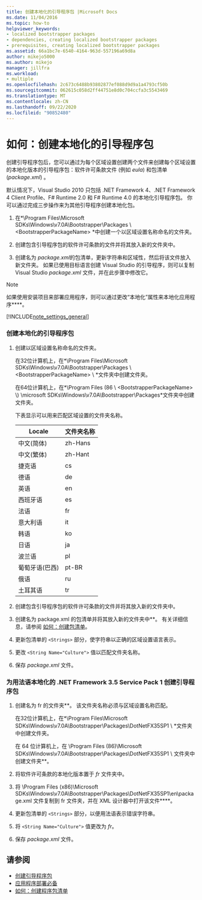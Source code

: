 ```yaml
---
title: 创建本地化的引导程序包 |Microsoft Docs
ms.date: 11/04/2016
ms.topic: how-to
helpviewer_keywords:
- localized bootstrapper packages
- dependencies, creating localized bootstrapper packages
- prerequisites, creating localized bootstrapper packages
ms.assetid: 66a1bc7e-6540-4164-963d-557196a69d8a
author: mikejo5000
ms.author: mikejo
manager: jillfra
ms.workload:
- multiple
ms.openlocfilehash: 2c673c6488b93802877ef088d9d9a1a4793cf50b
ms.sourcegitcommit: 062615c058d2ff44751e8d0c704ccfa3c5543469
ms.translationtype: MT
ms.contentlocale: zh-CN
ms.lasthandoff: 09/22/2020
ms.locfileid: "90852480"
---
```

# <a name="how-to-create-a-localized-bootstrapper-package"></a>如何：创建本地化的引导程序包
创建引导程序包后，您可以通过为每个区域设置创建两个文件来创建每个区域设置的本地化版本的引导程序包：软件许可条款文件 (例如 *eula*) 和包清单 (*package.xml*) 。

 默认情况下，Visual Studio 2010 只包括 .NET Framework 4、.NET Framework 4 Client Profile、F# Runtime 2.0 和 F# Runtime 4.0 的本地化引导程序包。 你可以通过完成三步操作来为其他引导程序创建本地化包。

1. 在*\Program Files\Microsoft SDKs\Windows\v7.0A\Bootstrapper\Packages \\ \<BootstrapperPackageName> *中创建一个以区域设置名称命名的文件夹。

2. 创建包含引导程序包的软件许可条款的文件并将其放入新的文件夹中。

3. 创建名为 *package.xml*的包清单，更新字符串和区域性，然后将该文件放入新文件夹。 如果已使用目标语言创建 Visual Studio 的引导程序，则可以复制 Visual Studio *package.xml* 文件，并在此步骤中修改它。

> [!NOTE]
> 如果使用安装项目来部署应用程序，则可以通过更改“本地化”属性来本地化应用程序****。

 [!INCLUDE[note_settings_general](../data-tools/includes/note_settings_general_md.md)]

### <a name="to-create-a-localized-bootstrapper-package"></a>创建本地化的引导程序包

1. 创建以区域设置名称命名的文件夹。

     在32位计算机上，在*\Program Files\Microsoft SDKs\Windows\v7.0A\Bootstrapper\Packages \\ \<BootstrapperPackageName> \\ *文件夹中创建文件夹。

     在64位计算机上，在*\Program Files (86 \\ \<BootstrapperPackageName> \\) \microsoft SDKs\Windows\v7.0A\Bootstrapper\Packages*文件夹中创建文件夹。

     下表显示可以用来匹配区域设置的文件夹名称。

    |Locale|文件夹名称|
    |------------|-----------------|
    |中文(简体)|zh-Hans|
    |中文(繁体)|zh-Hant|
    |捷克语|cs|
    |德语|de|
    |英语|en|
    |西班牙语|es|
    |法语|fr|
    |意大利语|it|
    |韩语|ko|
    |日语|ja|
    |波兰语|pl|
    |葡萄牙语(巴西)|pt-BR|
    |俄语|ru|
    |土耳其语|tr|

2. 创建包含引导程序包的软件许可条款的文件并将其放入新的文件夹中。

3. 创建名为 package.xml 的包清单并将其放入新的文件夹中**。 有关详细信息，请参阅 [如何：创建包清单](../deployment/how-to-create-a-package-manifest.md)。

4. 更新包清单的 `<Strings>` 部分，使字符串以正确的区域设置语言表示。

5. 更改 `<String Name="Culture">` 值以匹配文件夹名称。

6. 保存 *package.xml* 文件。

### <a name="to-create-a-bootstrapper-package-for-net-framework-35-service-pack-1-localized-in-french"></a>为用法语本地化的 .NET Framework 3.5 Service Pack 1 创建引导程序包

1. 创建名为 fr 的文件夹**。 该文件夹名称必须与区域设置名称匹配。

     在32位计算机上，在*\Program Files\Microsoft SDKs\Windows\v7.0A\Bootstrapper\Packages\DotNetFX35SP1 \\ *文件夹中创建文件夹。

     在 64 位计算机上，在 \Program Files (86)\Microsoft SDKs\Windows\v7.0A\Bootstrapper\Packages\DotNetFX35SP1 \\ 文件夹中创建文件夹**。

2. 将软件许可条款的本地化版本置于 *fr* 文件夹中。

3. 将 \Program Files (x86)\Microsoft SDKs\Windows\v7.0A\Bootstrapper\Packages\DotNetFX35SP1\en\package.xml 文件复制到 fr 文件夹，并在 XML 设计器中打开该文件****。

4. 更新包清单的 `<Strings>` 部分，以便用法语表示错误字符串。

5. 将 `<String Name="Culture">` 值更改为 *fr*。

6. 保存 *package.xml* 文件。

## <a name="see-also"></a>请参阅
- [创建引导程序包](../deployment/creating-bootstrapper-packages.md)
- [应用程序部署必备](../deployment/application-deployment-prerequisites.md)
- [如何：创建程序包清单](../deployment/how-to-create-a-package-manifest.md)